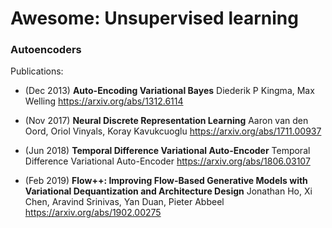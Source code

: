 # Awesome: Unsupervised learning

### Autoencoders

Publications:

- (Dec 2013) **Auto-Encoding Variational Bayes**
	Diederik P Kingma, Max Welling
    https://arxiv.org/abs/1312.6114
    
- (Nov 2017) **Neural Discrete Representation Learning**
  Aaron van den Oord, Oriol Vinyals, Koray Kavukcuoglu
  https://arxiv.org/abs/1711.00937
  
- (Jun 2018) **Temporal Difference Variational Auto-Encoder**
  Temporal Difference Variational Auto-Encoder
  https://arxiv.org/abs/1806.03107
    
- (Feb 2019) **Flow++: Improving Flow-Based Generative Models with Variational Dequantization and Architecture Design**
  Jonathan Ho, Xi Chen, Aravind Srinivas, Yan Duan, Pieter Abbeel
  https://arxiv.org/abs/1902.00275
